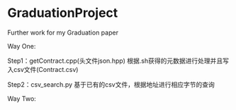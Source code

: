# GraduationProject
Further work for my Graduation paper

Way One:

Step1：getContract.cpp(头文件json.hpp)
根据.sh获得的元数据进行处理并且写入csv文件(Contract.csv)

Step2：csv_search.py
基于已有的csv文件，根据地址进行相应字节的查询

Way Two: